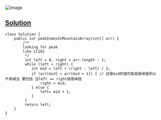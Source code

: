![image](https://github.com/kkkkevx/DSA2/assets/108632304/46170365-1b93-483d-8ea5-637b37c15319)

## [Solution](https://leetcode.cn/problems/peak-index-in-a-mountain-array/description/)

```
class Solution {
    public int peakIndexInMountainArray(int[] arr) {
        /**
        looking for peak
        like LC162
         */
         int left = 0, right = arr.length - 1;
         while (left < right) {
            int mid = left + (right - left) / 2;
            if (arr[mid] > arr[mid + 1]) { // 这里mid的值可能就是峰值所以 不用减去 要包括 当left == right就是峰值
                right = mid;
            } else {
                left= mid + 1;
            }
         }
         return left;
    }
}
```
